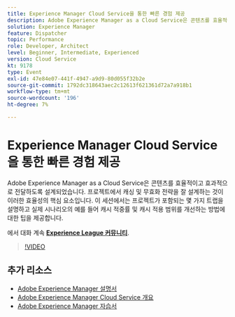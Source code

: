```yaml
---
title: Experience Manager Cloud Service을 통한 빠른 경험 제공
description: Adobe Experience Manager as a Cloud Service은 콘텐츠를 효율적이고 효과적으로 전달하도록 설계되었습니다. 프로젝트에서 캐싱 및 무효화 전략을 잘 설계하는 것이 이러한 효율성의 핵심 요소입니다. 이 세션에서는 프로젝트가 포함되는 몇 가지 트랩을 설명하고 실제 시나리오의 예를 들어 캐시 적중률 및 캐시 적용 범위를 개선하는 방법에 대한 팁을 제공합니다.
solution: Experience Manager
feature: Dispatcher
topic: Performance
role: Developer, Architect
level: Beginner, Intermediate, Experienced
version: Cloud Service
kt: 9178
type: Event
exl-id: 47e84e07-441f-4947-a9d9-80d055f32b2e
source-git-commit: 1792dc318643aec2c12613f621361d72a7a918b1
workflow-type: tm+mt
source-wordcount: '196'
ht-degree: 7%

---
```


# Experience Manager Cloud Service을 통한 빠른 경험 제공

Adobe Experience Manager as a Cloud Service은 콘텐츠를 효율적이고 효과적으로 전달하도록 설계되었습니다. 프로젝트에서 캐싱 및 무효화 전략을 잘 설계하는 것이 이러한 효율성의 핵심 요소입니다. 이 세션에서는 프로젝트가 포함되는 몇 가지 트랩을 설명하고 실제 시나리오의 예를 들어 캐시 적중률 및 캐시 적용 범위를 개선하는 방법에 대한 팁을 제공합니다.

에서 대화 계속 **[Experience League 커뮤니티](https://adobe.ly/3CUkzoB)**.

>[!VIDEO](https://video.tv.adobe.com/v/337846/?quality=12&learn=on&hidetitle=true)

## 추가 리소스

- [Adobe Experience Manager 설명서](https://experienceleague.adobe.com/docs/experience-manager-cloud-service.html?lang=ko-KR)
- [Adobe Experience Manager Cloud Service 개요](https://experienceleague.adobe.com/docs/experience-manager-cloud-service/overview/home.html)
- [Adobe Experience Manager 자습서](https://experienceleague.adobe.com/docs/experience-manager-tutorials.html)
